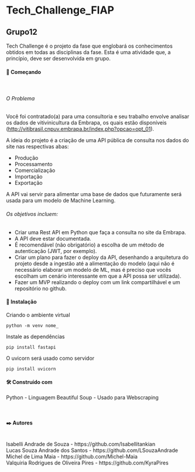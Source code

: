 # Tech_Challenge_FIAP 
## Grupo12

Tech Challenge é o projeto da fase que englobará os conhecimentos obtidos em todas as disciplinas da fase. Esta é uma atividade que, a princípio, deve ser desenvolvida em grupo. 

#### 🚀 Começando 
<br>

###### O Problema

Você foi contratado(a) para uma consultoria e seu trabalho envolve analisar os dados de vitivinicultura da Embrapa, os quais estão disponíveis (http://vitibrasil.cnpuv.embrapa.br/index.php?opcao=opt_01).

A ideia do projeto é a criação de uma API pública de consulta nos dados do site nas respectivas abas:

* Produção
* Processamento
* Comercialização
* Importação
* Exportação

A API vai servir para alimentar uma base de dados que futuramente será usada para um modelo de Machine Learning.

###### Os objetivos incluem:

- Criar uma Rest API em Python que faça a consulta no site da Embrapa.
- A API deve estar documentada.
- É recomendável (não obrigatório) a escolha de um método de autenticação (JWT, por exemplo).
- Criar um plano para fazer o deploy da API, desenhando a arquitetura do projeto desde a ingestão até a alimentação do modelo (aqui não é necessário elaborar um modelo de ML, mas é preciso que vocês escolham um cenário interessante em que a API possa ser utilizada).
- Fazer um MVP realizando o deploy com um link compartilhável e um repositório no github.

#### 🔧 Instalação
Criando o ambiente virtual 

````
python -m venv nome_
````
Instale as dependências 

````
pip install fastapi
````

O uvicorn será usado como servidor

````
pip install uvicorn
````

#### 🛠️ Construído com

Python - Linguagem 
Beautiful Soup - Usado para Webscraping

<br>

#### ✒️ Autores
<br>
Isabelli Andrade de Souza - https://github.com/Isabellitankian
<br>
Lucas Souza Andrade dos Santos - https://github.com/LSouzaAndrade
<br>
Michel de Lima Maia - https://github.com/Michel-Maia
<br>
Valquiria Rodrigues de Oliveira Pires - https://github.com/KyraPires
